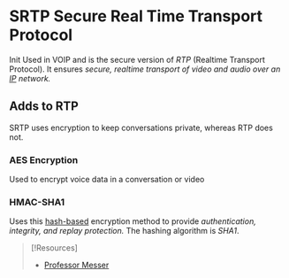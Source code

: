 
# SRTP Secure Real Time Transport Protocol
Init
Used in VOIP and is the secure version of *RTP* (Realtime Transport Protocol). It ensures *secure, realtime transport of video and audio over an [IP](../OSI/4-transport/transport-layer.md) network.*
## Adds to RTP
SRTP uses encryption to keep conversations private, whereas RTP  does not. 
### AES Encryption
Used to encrypt voice data in a conversation or video
### HMAC-SHA1
Uses this [hash-based](../../computers/concepts/cryptography/hashing.md) encryption method to provide *authentication, integrity, and replay protection.* The hashing algorithm is *SHA1*.

> [!Resources]
> - [Professor Messer](https://www.youtube.com/watch?v=yuXK_Jyosus&list=PLG49S3nxzAnkL2ulFS3132mOVKuzzBxA8&index=101)